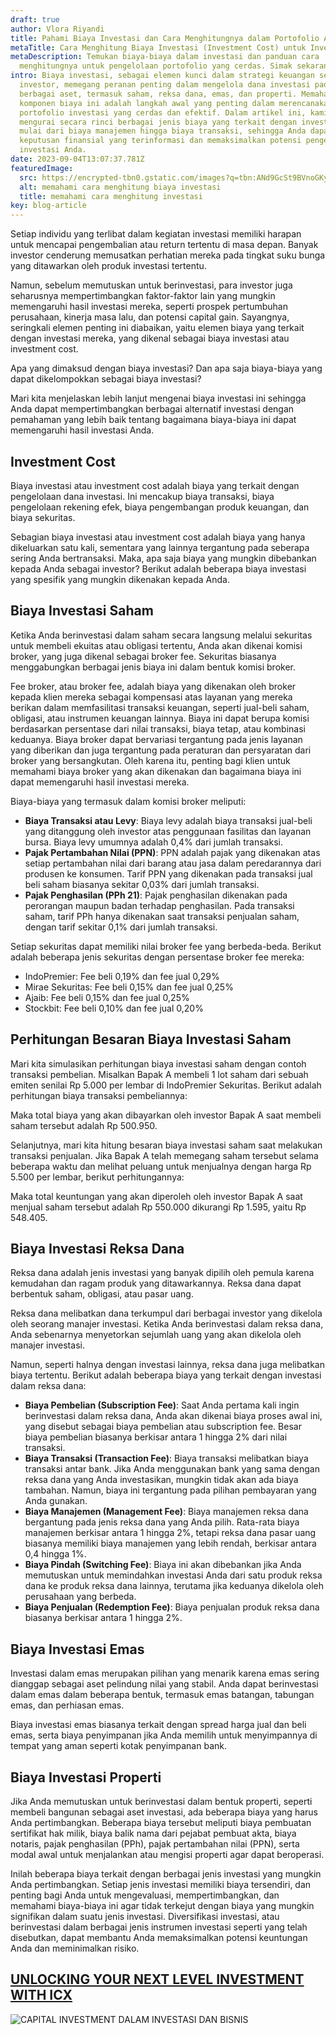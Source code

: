 ```yaml
---
draft: true
author: Vlora Riyandi
title: Pahami Biaya Investasi dan Cara Menghitungnya dalam Portofolio Anda
metaTitle: Cara Menghitung Biaya Investasi (Investment Cost) untuk Investor
metaDescription: Temukan biaya-biaya dalam investasi dan panduan cara
  menghitungnya untuk pengelolaan portofolio yang cerdas. Simak sekarang!"
intro: Biaya investasi, sebagai elemen kunci dalam strategi keuangan setiap
  investor, memegang peranan penting dalam mengelola dana investasi pada
  berbagai aset, termasuk saham, reksa dana, emas, dan properti. Memahami
  komponen biaya ini adalah langkah awal yang penting dalam merencanakan
  portofolio investasi yang cerdas dan efektif. Dalam artikel ini, kami akan
  mengurai secara rinci berbagai jenis biaya yang terkait dengan investasi ini,
  mulai dari biaya manajemen hingga biaya transaksi, sehingga Anda dapat membuat
  keputusan finansial yang terinformasi dan memaksimalkan potensi pengembalian
  investasi Anda.
date: 2023-09-04T13:07:37.781Z
featuredImage:
  src: https://encrypted-tbn0.gstatic.com/images?q=tbn:ANd9GcSt9BVnoGKyaluyEb9ByYBnPWjYg7L9b9mDpqCnZ_YTczaZzxvH
  alt: memahami cara menghitung biaya investasi
  title: memahami cara menghitung investasi
key: blog-article
---
```

Setiap individu yang terlibat dalam kegiatan investasi memiliki harapan untuk mencapai pengembalian atau return tertentu di masa depan. Banyak investor cenderung memusatkan perhatian mereka pada tingkat suku bunga yang ditawarkan oleh produk investasi tertentu.

Namun, sebelum memutuskan untuk berinvestasi, para investor juga seharusnya mempertimbangkan faktor-faktor lain yang mungkin memengaruhi hasil investasi mereka, seperti prospek pertumbuhan perusahaan, kinerja masa lalu, dan potensi capital gain. Sayangnya, seringkali elemen penting ini diabaikan, yaitu elemen biaya yang terkait dengan investasi mereka, yang dikenal sebagai biaya investasi atau investment cost.

Apa yang dimaksud dengan biaya investasi? Dan apa saja biaya-biaya yang dapat dikelompokkan sebagai biaya investasi?

Mari kita menjelaskan lebih lanjut mengenai biaya investasi ini sehingga Anda dapat mempertimbangkan berbagai alternatif investasi dengan pemahaman yang lebih baik tentang bagaimana biaya-biaya ini dapat memengaruhi hasil investasi Anda.

## Investment Cost

Biaya investasi atau investment cost adalah biaya yang terkait dengan pengelolaan dana investasi. Ini mencakup biaya transaksi, biaya pengelolaan rekening efek, biaya pengembangan produk keuangan, dan biaya sekuritas.

Sebagian biaya investasi atau investment cost adalah biaya yang hanya dikeluarkan satu kali, sementara yang lainnya tergantung pada seberapa sering Anda bertransaksi. Maka, apa saja biaya yang mungkin dibebankan kepada Anda sebagai investor? Berikut adalah beberapa biaya investasi yang spesifik yang mungkin dikenakan kepada Anda.

## Biaya Investasi Saham

Ketika Anda berinvestasi dalam saham secara langsung melalui sekuritas untuk membeli ekuitas atau obligasi tertentu, Anda akan dikenai komisi broker, yang juga dikenal sebagai broker fee. Sekuritas biasanya menggabungkan berbagai jenis biaya ini dalam bentuk komisi broker.

Fee broker, atau broker fee, adalah biaya yang dikenakan oleh broker kepada klien mereka sebagai kompensasi atas layanan yang mereka berikan dalam memfasilitasi transaksi keuangan, seperti jual-beli saham, obligasi, atau instrumen keuangan lainnya. Biaya ini dapat berupa komisi berdasarkan persentase dari nilai transaksi, biaya tetap, atau kombinasi keduanya. Biaya broker dapat bervariasi tergantung pada jenis layanan yang diberikan dan juga tergantung pada peraturan dan persyaratan dari broker yang bersangkutan. Oleh karena itu, penting bagi klien untuk memahami biaya broker yang akan dikenakan dan bagaimana biaya ini dapat memengaruhi hasil investasi mereka.

Biaya-biaya yang termasuk dalam komisi broker meliputi:

* **Biaya Transaksi atau Levy**: Biaya levy adalah biaya transaksi jual-beli yang ditanggung oleh investor atas penggunaan fasilitas dan layanan bursa. Biaya levy umumnya adalah 0,4% dari jumlah transaksi.
* **Pajak Pertambahan Nilai (PPN)**: PPN adalah pajak yang dikenakan atas setiap pertambahan nilai dari barang atau jasa dalam peredarannya dari produsen ke konsumen. Tarif PPN yang dikenakan pada transaksi jual beli saham biasanya sekitar 0,03% dari jumlah transaksi.
* **Pajak Penghasilan (PPh 21)**: Pajak penghasilan dikenakan pada perorangan maupun badan terhadap penghasilan. Pada transaksi saham, tarif PPh hanya dikenakan saat transaksi penjualan saham, dengan tarif sekitar 0,1% dari jumlah transaksi.

Setiap sekuritas dapat memiliki nilai broker fee yang berbeda-beda. Berikut adalah beberapa jenis sekuritas dengan persentase broker fee mereka:

* IndoPremier: Fee beli 0,19% dan fee jual 0,29%
* Mirae Sekuritas: Fee beli 0,15% dan fee jual 0,25%
* Ajaib: Fee beli 0,15% dan fee jual 0,25%
* Stockbit: Fee beli 0,10% dan fee jual 0,20%

## Perhitungan Besaran Biaya Investasi Saham

Mari kita simulasikan perhitungan biaya investasi saham dengan contoh transaksi pembelian. Misalkan Bapak A membeli 1 lot saham dari sebuah emiten senilai Rp 5.000 per lembar di IndoPremier Sekuritas. Berikut adalah perhitungan biaya transaksi pembeliannya:

Maka total biaya yang akan dibayarkan oleh investor Bapak A saat membeli saham tersebut adalah Rp 500.950.

Selanjutnya, mari kita hitung besaran biaya investasi saham saat melakukan transaksi penjualan. Jika Bapak A telah memegang saham tersebut selama beberapa waktu dan melihat peluang untuk menjualnya dengan harga Rp 5.500 per lembar, berikut perhitungannya:

Maka total keuntungan yang akan diperoleh oleh investor Bapak A saat menjual saham tersebut adalah Rp 550.000 dikurangi Rp 1.595, yaitu Rp 548.405.

## Biaya Investasi Reksa Dana

Reksa dana adalah jenis investasi yang banyak dipilih oleh pemula karena kemudahan dan ragam produk yang ditawarkannya. Reksa dana dapat berbentuk saham, obligasi, atau pasar uang.

Reksa dana melibatkan dana terkumpul dari berbagai investor yang dikelola oleh seorang manajer investasi. Ketika Anda berinvestasi dalam reksa dana, Anda sebenarnya menyetorkan sejumlah uang yang akan dikelola oleh manajer investasi.

Namun, seperti halnya dengan investasi lainnya, reksa dana juga melibatkan biaya tertentu. Berikut adalah beberapa biaya yang terkait dengan investasi dalam reksa dana:

* **Biaya Pembelian (Subscription Fee)**: Saat Anda pertama kali ingin berinvestasi dalam reksa dana, Anda akan dikenai biaya proses awal ini, yang disebut sebagai biaya pembelian atau subscription fee. Besar biaya pembelian biasanya berkisar antara 1 hingga 2% dari nilai transaksi.
* **Biaya Transaksi (Transaction Fee)**: Biaya transaksi melibatkan biaya transaksi antar bank. Jika Anda menggunakan bank yang sama dengan reksa dana yang Anda investasikan, mungkin tidak akan ada biaya tambahan. Namun, biaya ini tergantung pada pilihan pembayaran yang Anda gunakan.
* **Biaya Manajemen (Management Fee)**: Biaya manajemen reksa dana bergantung pada jenis reksa dana yang Anda pilih. Rata-rata biaya manajemen berkisar antara 1 hingga 2%, tetapi reksa dana pasar uang biasanya memiliki biaya manajemen yang lebih rendah, berkisar antara 0,4 hingga 1%.
* **Biaya Pindah (Switching Fee)**: Biaya ini akan dibebankan jika Anda memutuskan untuk memindahkan investasi Anda dari satu produk reksa dana ke produk reksa dana lainnya, terutama jika keduanya dikelola oleh perusahaan yang berbeda.
* **Biaya Penjualan (Redemption Fee)**: Biaya penjualan produk reksa dana biasanya berkisar antara 1 hingga 2%.

## Biaya Investasi Emas

Investasi dalam emas merupakan pilihan yang menarik karena emas sering dianggap sebagai aset pelindung nilai yang stabil. Anda dapat berinvestasi dalam emas dalam beberapa bentuk, termasuk emas batangan, tabungan emas, dan perhiasan emas.

Biaya investasi emas biasanya terkait dengan spread harga jual dan beli emas, serta biaya penyimpanan jika Anda memilih untuk menyimpannya di tempat yang aman seperti kotak penyimpanan bank.

## Biaya Investasi Properti

Jika Anda memutuskan untuk berinvestasi dalam bentuk properti, seperti membeli bangunan sebagai aset investasi, ada beberapa biaya yang harus Anda pertimbangkan. Beberapa biaya tersebut meliputi biaya pembuatan sertifikat hak milik, biaya balik nama dari pejabat pembuat akta, biaya notaris, pajak penghasilan (PPh), pajak pertambahan nilai (PPN), serta modal awal untuk menjalankan atau mengisi properti agar dapat beroperasi.

Inilah beberapa biaya terkait dengan berbagai jenis investasi yang mungkin Anda pertimbangkan. Setiap jenis investasi memiliki biaya tersendiri, dan penting bagi Anda untuk mengevaluasi, mempertimbangkan, dan memahami biaya-biaya ini agar tidak terkejut dengan biaya yang mungkin signifikan dalam suatu jenis investasi. Diversifikasi investasi, atau berinvestasi dalam berbagai jenis instrumen investasi seperti yang telah disebutkan, dapat membantu Anda memaksimalkan potensi keuntungan Anda dan meminimalkan risiko.

##  [U﻿NLOCKING YOUR NEXT LEVEL INVESTMENT WITH ICX](https://icx.id/?utm_source=content_blog&utm_medium=blog&utm_campaign=blog&utm_id=content_blog&utm_content=blog_content)

![CAPITAL INVESTMENT DALAM INVESTASI DAN BISNIS](https://icx.id/img/snapinsta.app_346119647_1435083573982006_484823168912654359_n_1080-1-.jpg)